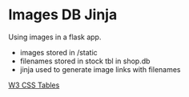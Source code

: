 # Images DB Jinja

Using images in a flask app.
* images stored in /static
* filenames stored in stock tbl in shop.db
* jinja used to generate image links with filenames

[W3 CSS Tables](https://www.w3schools.com/w3css/w3css_tables.asp)
